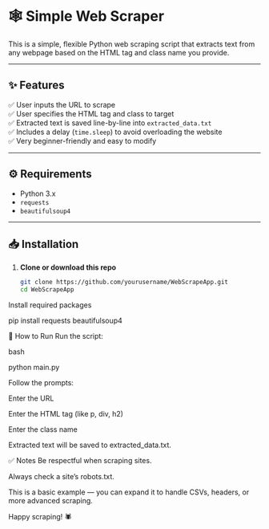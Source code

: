 # 🕸️ Simple Web Scraper

This is a simple, flexible Python web scraping script that extracts text from any webpage based on the HTML tag and class name you provide.

---

## ✨ Features

✅ User inputs the URL to scrape  
✅ User specifies the HTML tag and class to target  
✅ Extracted text is saved line-by-line into `extracted_data.txt`  
✅ Includes a delay (`time.sleep`) to avoid overloading the website  
✅ Very beginner-friendly and easy to modify

---

## ⚙️ Requirements

- Python 3.x
- `requests`
- `beautifulsoup4`

---

## 📥 Installation

1. **Clone or download this repo**

   ```bash
   git clone https://github.com/yourusername/WebScrapeApp.git
   cd WebScrapeApp

Install required packages

pip install requests beautifulsoup4

🚀 How to Run
Run the script:

bash

python main.py

Follow the prompts:

Enter the URL

Enter the HTML tag (like p, div, h2)

Enter the class name

Extracted text will be saved to extracted_data.txt.

✅ Notes
Be respectful when scraping sites.

Always check a site’s robots.txt.

This is a basic example — you can expand it to handle CSVs, headers, or more advanced scraping.

Happy scraping! 🕷️

